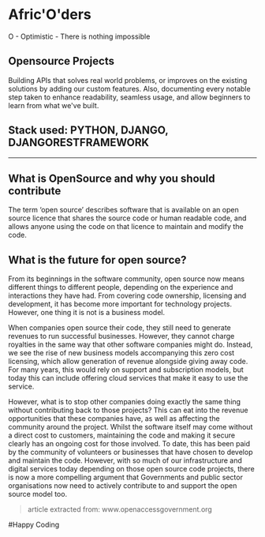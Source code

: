 <h1>Afric'O'ders</h1>
O - Optimistic - There is nothing impossible
<h2>Opensource Projects</h2>
<p>Building APIs that solves real world problems, or improves on the existing solutions by adding our custom features. Also, documenting every notable step taken to 
enhance readability, seamless usage, and allow beginners to learn from what we've built. </p>


<h2>Stack used: PYTHON, DJANGO, DJANGORESTFRAMEWORK</h2>


<hr>

<h2>What is OpenSource and why you should contribute</h2>
<p>The term ‘open source’ describes software that is available on an open source licence that shares the source code or human readable code, and allows anyone using the code on that licence to maintain and modify the code.</p>


<h2>What is the future for open source?</h2>
<p> From its beginnings in the software community, open source now means different things to different people, depending on the experience and interactions they have had. From covering code ownership, licensing and development, it has become more important for technology projects. However, one thing it is not is a business model.

When companies open source their code, they still need to generate revenues to run successful businesses. However, they cannot charge royalties in the same way that other software companies might do. Instead, we see the rise of new business models accompanying this zero cost licensing, which allow generation of revenue alongside giving away code. For many years, this would rely on support and subscription models, but today this can include offering cloud services that make it easy to use the service.

However, what is to stop other companies doing exactly the same thing without contributing back to those projects? This can eat into the revenue opportunities that these companies have, as well as affecting the community around the project. Whilst the software itself may come without a direct cost to customers, maintaining the code and making it secure clearly has an ongoing cost for those involved. To date, this has been paid by the community of volunteers or businesses that have chosen to develop and maintain the code. However, with so much of our infrastructure and digital services today depending on those open source code projects, there is now a more compelling argument that Governments and public sector organisations now need to actively contribute to and support the open source model too.<p>

<blockquote>
  article extracted from: www.openaccessgovernment.org
</blockquote>

#Happy Coding

